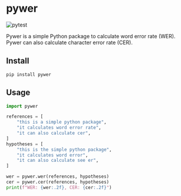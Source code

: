 # pywer
![pytest](https://github.com/jumon/pywer/workflows/pytest/badge.svg)

Pywer is a simple Python package to calculate word error rate (WER). Pywer can also
calculate character error rate (CER).

## Install
```
pip install pywer
```

## Usage
```python
import pywer

references = [
    "this is a simple python package",
    "it calculates word error rate",
    "it can also calculate cer",
]
hypotheses = [
    "this is the simple python package",
    "it calculates word error",
    "it can also calculate see er",
]

wer = pywer.wer(references, hypotheses)
cer = pywer.cer(references, hypotheses)
print(f"WER: {wer:.2f}, CER: {cer:.2f}")
```
